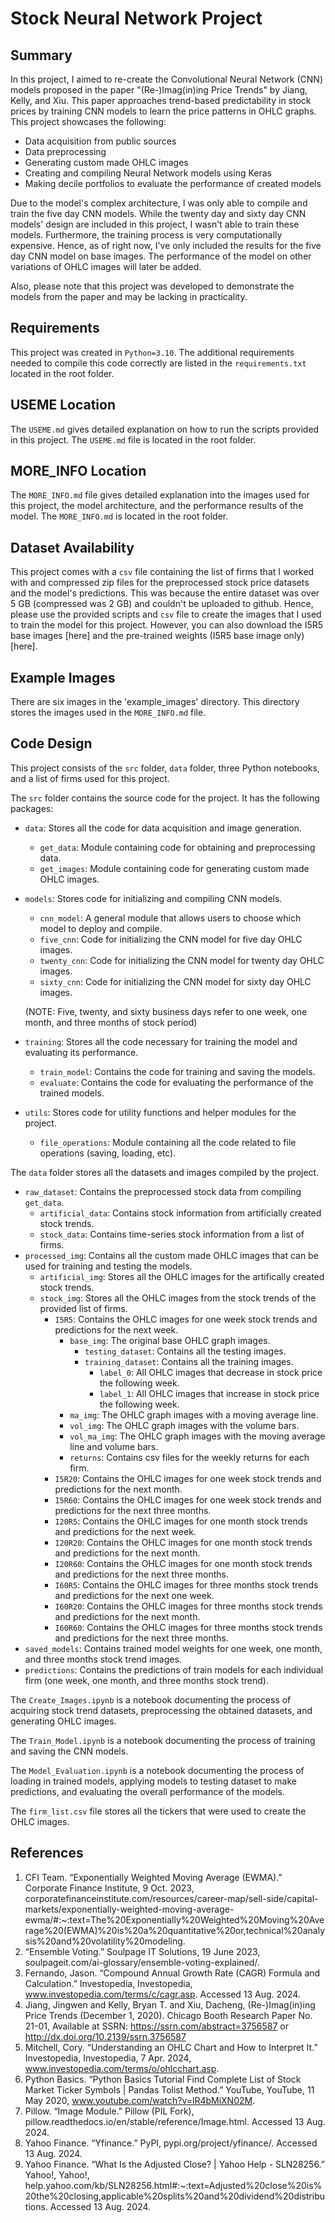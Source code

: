 # Stock Neural Network Project

## Summary
In this project, I aimed to re-create the Convolutional Neural Network (CNN) models proposed in the paper "(Re-)Imag(in)ing Price Trends" by Jiang, Kelly, and Xiu. This paper approaches trend-based predictability in stock prices by training CNN models to learn the price patterns in OHLC graphs. This project showcases the following:
 - Data acquisition from public sources
 - Data preprocessing
 - Generating custom made OHLC images
 - Creating and compiling Neural Network models using Keras
 - Making decile portfolios to evaluate the performance of created models

Due to the model's complex architecture, I was only able to compile and train the five day CNN models. While the twenty day and sixty day CNN models' design are included in this project, I wasn't able to train these models. Furthermore, the training process is very computationally expensive. Hence, as of right now, I've only included the results for the five day CNN model on base images. The performance of the model on other variations of OHLC images will later be added.

Also, please note that this project was developed to demonstrate the models from the paper and may be lacking in practicality.

## Requirements
This project was created in `Python=3.10`. The additional requirements needed to compile this code correctly are listed in the `requirements.txt` located in the root folder. 

## USEME Location
The `USEME.md` gives detailed explanation on how to run the scripts provided in this project. The `USEME.md` file is located in the root folder.

## MORE_INFO Location
The `MORE_INFO.md` file gives detailed explanation into the images used for this project, the model architecture, and the performance results of the model. The `MORE_INFO.md` is located in the root folder. 

## Dataset Availability
This project comes with a `csv` file containing the list of firms that I worked with and compressed zip files for the preprocessed stock price datasets and the model's predictions. This was because the entire dataset was over 5 GB (compressed was 2 GB) and couldn't be uploaded to github. Hence, please use the provided scripts and `csv` file to create the images that I used to train the model for this project. However, you can also download the I5R5 base images [here] and the pre-trained weights (I5R5 base image only) [here].

## Example Images
There are six images in the 'example_images' directory. This directory stores the images used in the `MORE_INFO.md` file.

## Code Design
This project consists of the `src` folder, `data` folder, three Python notebooks, and a list of firms used for this project. 

The `src` folder contains the source code for the project. It has the following packages:
 - `data`: Stores all the code for data acquisition and image generation.
    - `get_data`: Module containing code for obtaining and preprocessing data.
    - `get_images`: Module containing code for generating custom made OHLC images.
 - `models`: Stores code for initializing and compiling CNN models.
    - `cnn_model`: A general module that allows users to choose which model to deploy and compile.
    - `five_cnn`: Code for initializing the CNN model for five day OHLC images.
    - `twenty_cnn`: Code for initializing the CNN model for twenty day OHLC images.
    - `sixty_cnn`: Code for initializing the CNN model for sixty day OHLC images.
    
    (NOTE: Five, twenty, and sixty business days refer to one week, one month, and three months of stock period)
 - `training`: Stores all the code necessary for training the model and evaluating its performance.
    - `train_model`: Contains the code for training and saving the models.
    - `evaluate`: Contains the code for evaluating the performance of the trained models.
 - `utils`: Stores code for utility functions and helper modules for the project.
    - `file_operations`: Module containing all the code related to file operations (saving, loading, etc).

The `data` folder stores all the datasets and images compiled by the project.
 - `raw_dataset`: Contains the preprocessed stock data from compiling `get_data`.
    - `artificial_data`: Contains stock information from artificially created stock trends.
    - `stock_data`: Contains time-series stock information from a list of firms.
 - `processed_img`: Contains all the custom made OHLC images that can be used for training and testing the models.
    - `artificial_img`: Stores all the OHLC images for the artifically created stock trends.
    - `stock_img`: Stores all the OHLC images from the stock trends of the provided list of firms.
        - `I5R5`: Contains the OHLC images for one week stock trends and predictions for the next week.
            - `base_img`: The original base OHLC graph images.
               - `testing_dataset`: Contains all the testing images.
               - `training_dataset`: Contains all the training images.
                  - `label_0`: All OHLC images that decrease in stock price the following week.
                  - `label_1`: All OHLC images that increase in stock price the following week.
            - `ma_img`: The OHLC graph images with a moving average line.
            - `vol_img`: The OHLC graph images with the volume bars.
            - `vol_ma_img`: The OHLC graph images with the moving average line and volume bars.
            - `returns`: Contains csv files for the weekly returns for each firm.
        - `I5R20`: Contains the OHLC images for one week stock trends and predictions for the next month.
        - `I5R60`: Contains the OHLC images for one week stock trends and predictions for the next three months. 
        - `I20R5`: Contains the OHLC images for one month stock trends and predictions for the next week.
        - `I20R20`: Contains the OHLC images for one month stock trends and predictions for the next month. 
        - `I20R60`: Contains the OHLC images for one month stock trends and predictions for the next three months.
        - `I60R5`: Contains the OHLC images for three months stock trends and predictions for the next one week.
        - `I60R20`: Contains the OHLC images for three months stock trends and predictions for the next month.
        - `I60R60`: Contains the OHLC images for three months stock trends and predictions for the next three months.
 - `saved_models`: Contains trained model weights for one week, one month, and three months stock trend images.
 - `predictions`: Contains the predictions of train models for each individual firm (one week, one month, and three months stock trend).

The `Create_Images.ipynb` is a notebook documenting the process of acquiring stock trend datasets, preprocessing the obtained datasets, and generating OHLC images.

The `Train_Model.ipynb` is a notebook documenting the process of training and saving the CNN models.

The `Model_Evaluation.ipynb` is a notebook documenting the process of loading in trained models, applying models to testing dataset to make predictions, and evaluating the overall performance of the models.

The `firm_list.csv` file stores all the tickers that were used to create the OHLC images. 

## References
1. CFI Team. “Exponentially Weighted Moving Average (EWMA).” Corporate Finance Institute, 9 Oct. 2023, corporatefinanceinstitute.com/resources/career-map/sell-side/capital-markets/exponentially-weighted-moving-average-ewma/#:~:text=The%20Exponentially%20Weighted%20Moving%20Average%20(EWMA)%20is%20a%20quantitative%20or,technical%20analysis%20and%20volatility%20modeling.
2. “Ensemble Voting.” Soulpage IT Solutions, 19 June 2023, soulpageit.com/ai-glossary/ensemble-voting-explained/.
3. Fernando, Jason. “Compound Annual Growth Rate (CAGR) Formula and Calculation.” Investopedia, Investopedia, www.investopedia.com/terms/c/cagr.asp. Accessed 13 Aug. 2024.
4. Jiang, Jingwen and Kelly, Bryan T. and Xiu, Dacheng, (Re-)Imag(in)ing Price Trends (December 1, 2020). Chicago Booth Research Paper No. 21-01, Available at SSRN: https://ssrn.com/abstract=3756587 or http://dx.doi.org/10.2139/ssrn.3756587
5. Mitchell, Cory. “Understanding an OHLC Chart and How to Interpret It.” Investopedia, Investopedia, 7 Apr. 2024, www.investopedia.com/terms/o/ohlcchart.asp.
6. Python Basics. “Python Basics Tutorial Find Complete List of Stock Market Ticker Symbols | Pandas Tolist Method.” YouTube, YouTube, 11 May 2020, www.youtube.com/watch?v=lR4bMiXN02M.
7. Pillow. “Image Module.” Pillow (PIL Fork), pillow.readthedocs.io/en/stable/reference/Image.html. Accessed 13 Aug. 2024.
8. Yahoo Finance. “Yfinance.” PyPI, pypi.org/project/yfinance/. Accessed 13 Aug. 2024.
9. Yahoo Finance. “What Is the Adjusted Close? | Yahoo Help - SLN28256.” Yahoo!, Yahoo!, help.yahoo.com/kb/SLN28256.html#:~:text=Adjusted%20close%20is%20the%20closing,applicable%20splits%20and%20dividend%20distributions. Accessed 13 Aug. 2024. 
